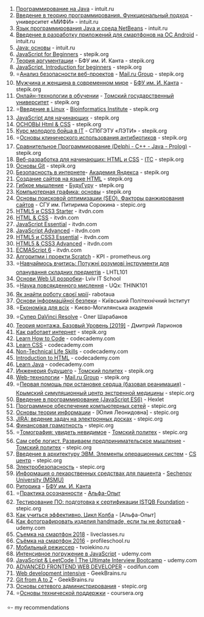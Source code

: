 1. [Программирование на Java](https://www.intuit.ru/verifydiplomas/100812594) - intuit.ru
2. [Введение в теорию программирования. Функциональный подход](https://www.intuit.ru/verifydiplomas/100765479) - университет «МИФИ» - intuit.ru
3. [Язык программирования Java и среда NetBeans](https://www.intuit.ru/verifydiplomas/100814231) - intuit.ru
4. [Введение в разработку приложений для смартфонов на ОС Android](https://www.intuit.ru/verifydiplomas/100751565) - intuit.ru
5. [Java: основы](https://www.intuit.ru/verifydiplomas/100810005) - intuit.ru
6. [JavaScript for Beginners](https://stepik.org/cert/219826) - stepik.org
7. [Теория аргументации](https://stepik.org/cert/211988) - БФУ им. И. Канта - stepik.org
8. [JavaScript. Introduction for beginners](https://stepik.org/cert/219826) - stepik.org
9. ⭐[Анализ безопасности веб-проектов](https://stepik.org/cert/214763) - [Mail.ru Group](https://stepik.org/org/mailru) - stepik.org
10. [Мужчина и женщина в современном мире](https://stepik.org/cert/212003) - [БФУ им. И. Канта](https://stepik.org/users/38793712) - stepik.org
11. [Онлайн-технологии в обучении](https://stepik.org/cert/207793) - [Томский государственный университет](https://stepik.org/users/33163326) - stepik.org
12. ⭐[Введение в Linux](https://stepik.org/cert/198869) - [Bioinformatics Institute](https://stepik.org/users/651763) - stepik.org
13. [JavaScript для начинающих](https://stepik.org/cert/213779) - stepik.org
14. [ОСНОВЫ Html & CSS](https://stepik.org/cert/198650) - stepik.org
15. [Курс молодого бойца в IT](https://stepik.org/cert/237007) - СПбГЭТУ «ЛЭТИ» - stepik.org
16. ⭐[Основы клинического использования антибиотиков](https://stepik.org/cert/214982) - stepik.org
17. [Сравнительное Программирование (Delphi - C++ - Java - Prolog)](https://stepik.org/course/16657) - stepik.org
18. [Веб-разработка для начинающих: HTML и CSS](https://stepik.org/cert/222674) - [ITC](https://stepik.org/users/24073100) - stepik.org
19. [Основы Git](https://stepik.org/cert/221371) - stepik.org
20. [Безопасность в интернете](https://stepik.org/cert/195511)- [Академия Яндекса](https://stepik.org/users/1762074) - stepik.org
21. [Создание сайтов на языке HTML](https://stepik.org/course/51493) - stepik.org
22. [Гибкое мышление](https://stepik.org/course/17830) - [БудуГуру](https://stepik.org/users/57310195) - stepik.org
23. [Компьютерная графика: основы](https://stepik.org/cert/327601)  - stepik.org
24. [Основы поисковой оптимизации (SEO). Факторы ранжирования сайтов](https://stepik.org/cert/328267) - СГУ им. Питирима Сорокина - stepic.org
25. [HTML5 и CSS3 Starter](https://testprovider.com/ru/Certificate/Search/TP57587382) - itvdn.com
26. [HTML & CSS](https://testprovider.com/ru/Certificate/Search/TP84053271) - itvdn.com
27. [JavaScript Essential](https://testprovider.com/ru/Certificate/Search/TP15882801) - itvdn.com
28. [JavaScript Advanced](https://testprovider.com/ru/Certificate/Search/TP68603188) - itvdn.com
29. [HTML5 и CSS3 Essential](https://testprovider.com/ru/Certificate/Search/TP89126591) - itvdn.com
30. [HTML5 & CSS3 Advanced](https://testprovider.com/ru/Certificate/Search/TP54985789) - itvdn.com
31. [ECMAScript 6](https://itvdn.com/ru/video/es6) - itvdn.com
32. [Алгоритми і проекти Scratch](https://courses.prometheus.org.ua/courses/course-v1:KPI+Scratch101+2017_T1/about) - KPI - prometheus.org
33. ⭐[Навчаймось вчитись: Потужні розумові інструменти для опанування складних предметів](https://courses.prometheus.org.ua/courses/course-v1:Prometheus+LHTL101+2018_T3/about) - LHTL101 
34. [Основи Web UI розробки](https://courses.prometheus.org.ua/courses/course-v1:LITS+114+2017_T4/about)- Lviv IT School
35. ⭐[Наука повсякденного мислення](https://courses.prometheus.org.ua/courses/UQx/THINK101/2016_T2/about) - UQx: THINK101
36. [Як знайти роботу своєї мрії](https://courses.prometheus.org.ua/courses/rabotaua/WORK101/2016_T1/about)- rabotaua
37. [Основи інформаційної безпеки](https://courses.prometheus.org.ua/courses/KPI/IS101/2014_T1/about) - Київський Політехнічний Інститут
38. ⭐[Економіка для всіх](https://courses.prometheus.org.ua/courses/NaUKMA/103/2015_T1/about) - Києво-Могилянська академія
39. ⭐[Супер DaVinci Resolve](https://photoshop-master.org/disc250/) - Олег Шарабанов
40. [Теория монтажа. Базовый Уровень [2019]](https://www.profileschool.ru/category/video/course_theory_editing) - Дмитрий Ларионов
41. [Как работает интернет](https://stepik.org/course/14736) - stepik.org
42. [Learn How to Code](https://www.codecademy.com/learn/learn-how-to-code) - codecademy.com
43. [Learn CSS](https://www.codecademy.com/profiles/certif/certificates/9a5bb1fc45b4281af1fffec93b0aaf05) - codecademy.com
44. [Non-Technical Life Skills](https://www.codecademy.com/learn/nontech-life-skills) - codecademy.com
45. [Introduction to HTML](https://www.codecademy.com/profiles/certif/certificates/9eb0741e5ebef1f9f58a53bfac67d3a7) - codecademy.com
46. [Learn Java](https://www.codecademy.com/profiles/certif/certificates/d3f89367b558583e361640f778191345) - codecademy.com
47. [Инженерия будущего](https://stepik.org/course/2213) - [Томский политех](https://stepik.org/org/tpu) - stepik.org
48. [Web-технологии](https://stepik.org/cert/218377) - [Mail.ru Group](https://stepik.org/users/1382921) - stepik.org
49. ⭐[Первая помощь при остановке сердца (базовая реанимация)](https://stepik.org/cert/329126) - [Крымский симуляционный центр экстренной медицины](https://stepik.org/users/49898385) - stepic.org
50. [Введение в программирование (JavaScript ES6)](https://stepik.org/course/13929) - Hexlet
51. [Программное обеспечение компьютерных сетей](https://stepik.org/cert/330867) - stepic.org
52. [Основы теории информации](https://stepik.org/course/11488) - [Юлия Леонидовна] - stepic.org
53. [JIRA: ведение задач на электронных досках](https://stepik.org/cert/331163) - stepic.org
54. [Финансовая грамотность](https://stepik.org/cert/331653) - stepic.org
55. ⭐[Томография: увидеть невидимое](https://stepik.org/cert/334155) -  [Томский политех](https://stepik.org/org/tpu) - stepic.org
56. [Сам себе логист. Развиваем предпринимательское мышление](https://stepik.org/cert/335003) - [Томский политех](https://stepik.org/org/tpu) - stepic.org
57. [Введение в архитектуру ЭВМ. Элементы операционных систем](https://stepik.org/cert/336129) - [CS центр](https://stepik.org/org/compscicenter) - stepic.org
58. [Электробезопасность](https://stepik.org/course/6523)  - stepic.org
59. [Информация о лекарственных средствах для пациента](https://stepik.org/cert/339242) - [Sechenov University (MSMU)](https://stepik.org/org/1msmu)
60. [Риторика](https://stepik.org/cert/341244) - [БФУ им. И. Канта](https://stepik.org/org/bfu)
61. ⭐[Практика осознанности](https://stepik.org/course/6839) - [Альфа-Опыт](https://stepik.org/org/alfabank)
62. [Тестирование ПО: подготовка к сертификации ISTQB Foundation](https://stepik.org/cert/345072) - stepic.org
63. [Как учиться эффективно. Цикл Колба](https://stepik.org/course/31891) - [Альфа-Опыт]
64. [Как фотографировать изделия handmade, если ты не фотограф](https://www.udemy.com/course/how_to_photo_handmade/) - udemy.com
65. [Съемка на смартфон 2018](https://liveclasses.ru/course/photo/shooting_smartphone/) - liveclasses.ru 
66. [Съёмка на смартфон 2016](https://www.profileschool.ru/category/photography/course_smartphone_photography) - profileschool.ru
67. [Мобильный режиссер](https://tvoiekino.ru/courses/mobilnyj-rezhisser-2-0/) - tvoiekino.ru
68. [Интенсивное погружение в JavaScript](https://www.udemy.com/course/intensive-js/) - udemy.com
69. [JavaScript & LeetCode | The Ultimate Interview Bootcamp](https://www.udemy.com/course/ultimate-javascript-leetcode-interview-bootcamp/) - udemy.com
70. [ADVANCED FRONTEND WEB DEVELOPER](https://codifun.com/get-certificate/13/eyJpdiI6InJocmZoWEdkODBxNHBkdytzbUR0V3c9PSIsInZhbHVlIjoiOEtCQ3dLUVJ2V01ncG12N0NwY2p4UT09IiwibWFjIjoiNmI1OTQ1MjNjOGNiMWFhOWMzODIzMTA5ZDY0YzljM2Y3MmU0YTA3OWQxOGM2NDM0ZDI0N2M1NDQzNGRhNTVhZiJ9) - codifun.com
71. [Web development intensive](https://geekbrains.ru/certificates/615724.en) - GeekBrains.ru
72. [Git from A to Z](https://geekbrains.ru/certificates/1089723.en) - GeekBrains.ru
73. [Основы сетевого администрирования](https://stepik.org/59837) - stepic.org
74. ⭐[Основы технической поддержки](https://www.coursera.org/account/accomplishments/certificate/WKZZDXUNCD2F) - coursera.org



⭐- my recommendations